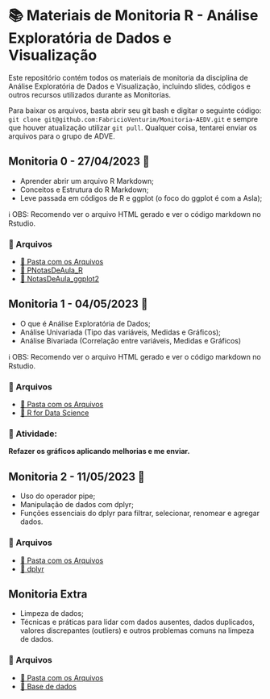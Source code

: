 # 📚 Materiais de Monitoria R - Análise Exploratória de Dados e Visualização

Este repositório contém todos os materiais de monitoria da disciplina de Análise Exploratória de Dados e Visualização, incluindo slides, códigos e outros recursos utilizados durante as Monitorias.

Para baixar os arquivos, basta abrir seu git bash e digitar o seguinte código: `git clone git@github.com:FabricioVenturim/Monitoria-AEDV.git` e sempre que houver atualização utilizar `git pull`. Qualquer coisa, tentarei enviar os arquivos para o grupo de ADVE.

## Monitoria 0 - 27/04/2023 📅

- Aprender abrir um arquivo R Markdown;
- Conceitos e Estrutura do R Markdown;
- Leve passada em códigos de R e ggplot (o foco do ggplot é com a Asla);

ℹ️ OBS: Recomendo ver o arquivo HTML gerado e ver o código markdown no Rstudio.

### 📂 Arquivos

- [📁 Pasta com os Arquivos](https://github.com/FabricioVenturim/Monitoria-AEDV/tree/main/Monitoria%200%20-%20markdown)
- [📄 PNotasDeAula_R](https://ss.cursos.fgv.br/d2l/le/content/137377/viewContent/1801445/View)
- [📄 NotasDeAula_ggplot2](https://ss.cursos.fgv.br/d2l/le/content/137377/viewContent/1801447/View)

## Monitoria 1 - 04/05/2023 📅

- O que é Análise Exploratória de Dados;
- Análise Univariada (Tipo das variáveis, Medidas e Gráficos);
- Análise Bivariada (Correlação entre variáveis, Medidas e Gráficos)

ℹ️ OBS: Recomendo ver o arquivo HTML gerado e ver o código markdown no Rstudio.

### 📂 Arquivos

- [📁 Pasta com os Arquivos](https://github.com/FabricioVenturim/Monitoria-AEDV/tree/main/Monitoria%201)
- [📄 R for Data Science](https://r4ds.hadley.nz/eda)

### 📌 Atividade:

**Refazer os gráficos aplicando melhorias e me enviar.**

## Monitoria 2 - 11/05/2023 📅

- Uso do operador pipe;
- Manipulação de dados com dplyr;
- Funções essenciais do dplyr para filtrar, selecionar, renomear e agregar dados.

### 📂 Arquivos

- [📁 Pasta com os Arquivos](https://github.com/FabricioVenturim/Monitoria-AEDV/tree/main/Monitoria%202%20-%20Dplyr)
- [📄 dplyr](https://dplyr.tidyverse.org/)

## Monitoria Extra

- Limpeza de dados;
- Técnicas e práticas para lidar com dados ausentes, dados duplicados, valores discrepantes (outliers) e outros problemas comuns na limpeza de dados.

### 📂 Arquivos

- [📁 Pasta com os Arquivos](https://github.com/FabricioVenturim/Monitoria-AEDV/tree/main/Monitoria%20Extra%20-%20Limpeza%20e%20Tratamento%20de%20Dados)
- [📄 Base de dados](https://www.kaggle.com/datasets/maxhorowitz/nflplaybyplay2009to2016)
